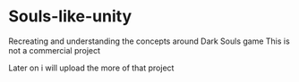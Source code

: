 # Souls-like-unity
Recreating and understanding the concepts around Dark Souls game
This is not a commercial project

Later on i will upload the more of that project

